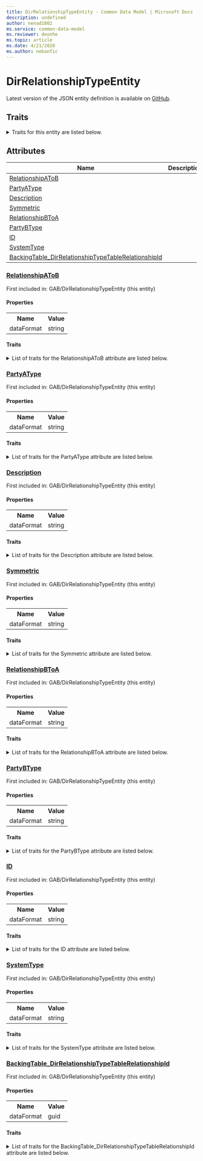 ```yaml
---
title: DirRelationshipTypeEntity - Common Data Model | Microsoft Docs
description: undefined
author: nenad1002
ms.service: common-data-model
ms.reviewer: deonhe
ms.topic: article
ms.date: 4/21/2020
ms.author: nebanfic
---
```


# DirRelationshipTypeEntity

  
 Latest version of the JSON entity definition is available on <a href="https://github.com/Microsoft/CDM/tree/master/schemaDocuments/core/operationsCommon/Entities/Common/GAB/DirRelationshipTypeEntity.cdm.json" target="_blank">GitHub</a>.  

## Traits

<details>
<summary>Traits for this entity are listed below.  
</summary>

**is.CDM.entityVersion**  
  <table><tr><th>Parameter</th><th>Value</th><th>Data type</th><th>Explanation</th></tr><tr><td>versionNumber</td><td>"1.0.0"</td><td>string</td><td>semantic version number of the entity</td></tr></table>

**is.application.releaseVersion**  
  <table><tr><th>Parameter</th><th>Value</th><th>Data type</th><th>Explanation</th></tr><tr><td>releaseVersion</td><td>"10.0.13.0"</td><td>string</td><td>semantic version number of the application introducing this entity</td></tr></table>

</details>

## Attributes

|Name|Description|First Included in Instance|
|---|---|---|
|[RelationshipAToB](#RelationshipAToB)||<a href="DirRelationshipTypeEntity.md" target="_blank">GAB/DirRelationshipTypeEntity</a>|
|[PartyAType](#PartyAType)||<a href="DirRelationshipTypeEntity.md" target="_blank">GAB/DirRelationshipTypeEntity</a>|
|[Description](#Description)||<a href="DirRelationshipTypeEntity.md" target="_blank">GAB/DirRelationshipTypeEntity</a>|
|[Symmetric](#Symmetric)||<a href="DirRelationshipTypeEntity.md" target="_blank">GAB/DirRelationshipTypeEntity</a>|
|[RelationshipBToA](#RelationshipBToA)||<a href="DirRelationshipTypeEntity.md" target="_blank">GAB/DirRelationshipTypeEntity</a>|
|[PartyBType](#PartyBType)||<a href="DirRelationshipTypeEntity.md" target="_blank">GAB/DirRelationshipTypeEntity</a>|
|[ID](#ID)||<a href="DirRelationshipTypeEntity.md" target="_blank">GAB/DirRelationshipTypeEntity</a>|
|[SystemType](#SystemType)||<a href="DirRelationshipTypeEntity.md" target="_blank">GAB/DirRelationshipTypeEntity</a>|
|[BackingTable_DirRelationshipTypeTableRelationshipId](#BackingTable_DirRelationshipTypeTableRelationshipId)||<a href="DirRelationshipTypeEntity.md" target="_blank">GAB/DirRelationshipTypeEntity</a>|

### <a href=#RelationshipAToB name="RelationshipAToB">RelationshipAToB</a>

First included in: GAB/DirRelationshipTypeEntity (this entity)  

#### Properties

<table><tr><th>Name</th><th>Value</th></tr><tr><td>dataFormat</td><td>string</td></tr></table>

#### Traits

<details>
<summary>List of traits for the RelationshipAToB attribute are listed below.</summary>

**is.dataFormat.character**  
**is.dataFormat.big**  
**is.dataFormat.array**  
**is.dataFormat.character**  
**is.dataFormat.array**  
</details>

### <a href=#PartyAType name="PartyAType">PartyAType</a>

First included in: GAB/DirRelationshipTypeEntity (this entity)  

#### Properties

<table><tr><th>Name</th><th>Value</th></tr><tr><td>dataFormat</td><td>string</td></tr></table>

#### Traits

<details>
<summary>List of traits for the PartyAType attribute are listed below.</summary>

**is.dataFormat.character**  
**is.dataFormat.big**  
**is.dataFormat.array**  
**is.dataFormat.character**  
**is.dataFormat.array**  
</details>

### <a href=#Description name="Description">Description</a>

First included in: GAB/DirRelationshipTypeEntity (this entity)  

#### Properties

<table><tr><th>Name</th><th>Value</th></tr><tr><td>dataFormat</td><td>string</td></tr></table>

#### Traits

<details>
<summary>List of traits for the Description attribute are listed below.</summary>

**is.dataFormat.character**  
**is.dataFormat.big**  
**is.dataFormat.array**  
**is.dataFormat.character**  
**is.dataFormat.array**  
</details>

### <a href=#Symmetric name="Symmetric">Symmetric</a>

First included in: GAB/DirRelationshipTypeEntity (this entity)  

#### Properties

<table><tr><th>Name</th><th>Value</th></tr><tr><td>dataFormat</td><td>string</td></tr></table>

#### Traits

<details>
<summary>List of traits for the Symmetric attribute are listed below.</summary>

**is.dataFormat.character**  
**is.dataFormat.big**  
**is.dataFormat.array**  
**is.dataFormat.character**  
**is.dataFormat.array**  
</details>

### <a href=#RelationshipBToA name="RelationshipBToA">RelationshipBToA</a>

First included in: GAB/DirRelationshipTypeEntity (this entity)  

#### Properties

<table><tr><th>Name</th><th>Value</th></tr><tr><td>dataFormat</td><td>string</td></tr></table>

#### Traits

<details>
<summary>List of traits for the RelationshipBToA attribute are listed below.</summary>

**is.dataFormat.character**  
**is.dataFormat.big**  
**is.dataFormat.array**  
**is.dataFormat.character**  
**is.dataFormat.array**  
</details>

### <a href=#PartyBType name="PartyBType">PartyBType</a>

First included in: GAB/DirRelationshipTypeEntity (this entity)  

#### Properties

<table><tr><th>Name</th><th>Value</th></tr><tr><td>dataFormat</td><td>string</td></tr></table>

#### Traits

<details>
<summary>List of traits for the PartyBType attribute are listed below.</summary>

**is.dataFormat.character**  
**is.dataFormat.big**  
**is.dataFormat.array**  
**is.dataFormat.character**  
**is.dataFormat.array**  
</details>

### <a href=#ID name="ID">ID</a>

First included in: GAB/DirRelationshipTypeEntity (this entity)  

#### Properties

<table><tr><th>Name</th><th>Value</th></tr><tr><td>dataFormat</td><td>string</td></tr></table>

#### Traits

<details>
<summary>List of traits for the ID attribute are listed below.</summary>

**is.dataFormat.character**  
**is.dataFormat.big**  
**is.dataFormat.array**  
**is.dataFormat.character**  
**is.dataFormat.array**  
</details>

### <a href=#SystemType name="SystemType">SystemType</a>

First included in: GAB/DirRelationshipTypeEntity (this entity)  

#### Properties

<table><tr><th>Name</th><th>Value</th></tr><tr><td>dataFormat</td><td>string</td></tr></table>

#### Traits

<details>
<summary>List of traits for the SystemType attribute are listed below.</summary>

**is.dataFormat.character**  
**is.dataFormat.big**  
**is.dataFormat.array**  
**is.dataFormat.character**  
**is.dataFormat.array**  
</details>

### <a href=#BackingTable_DirRelationshipTypeTableRelationshipId name="BackingTable_DirRelationshipTypeTableRelationshipId">BackingTable_DirRelationshipTypeTableRelationshipId</a>

First included in: GAB/DirRelationshipTypeEntity (this entity)  

#### Properties

<table><tr><th>Name</th><th>Value</th></tr><tr><td>dataFormat</td><td>guid</td></tr></table>

#### Traits

<details>
<summary>List of traits for the BackingTable_DirRelationshipTypeTableRelationshipId attribute are listed below.</summary>

**is.dataFormat.character**  
**is.dataFormat.big**  
**is.dataFormat.array**  
**is.dataFormat.guid**  
**means.identity.entityId**  
**is.linkedEntity.identifier**  
Marks the attribute(s) that hold foreign key references to a linked (used as an attribute) entity. This attribute is added to the resolved entity to enumerate the referenced entities.  <table><tr><th>Parameter</th><th>Value</th><th>Data type</th><th>Explanation</th></tr><tr><td>entityReferences</td><td><table><tr><th>entityReference</th><th>attributeReference</th></tr><tr><td><a href="../../../Tables/Common/GAB/Reference/DirRelationshipTypeTable.md" target="_blank">/core/operationsCommon/Tables/Common/GAB/Reference/DirRelationshipTypeTable.cdm.json/DirRelationshipTypeTable</a></td><td><a href="../../../Tables/Common/GAB/Reference/DirRelationshipTypeTable.md#RecId" target="_blank">RecId</a></td></tr></table></td><td>entity</td><td>a reference to the constant entity holding the list of entity references</td></tr></table>

**is.dataFormat.guid**  
**is.dataFormat.character**  
**is.dataFormat.array**  
</details>
